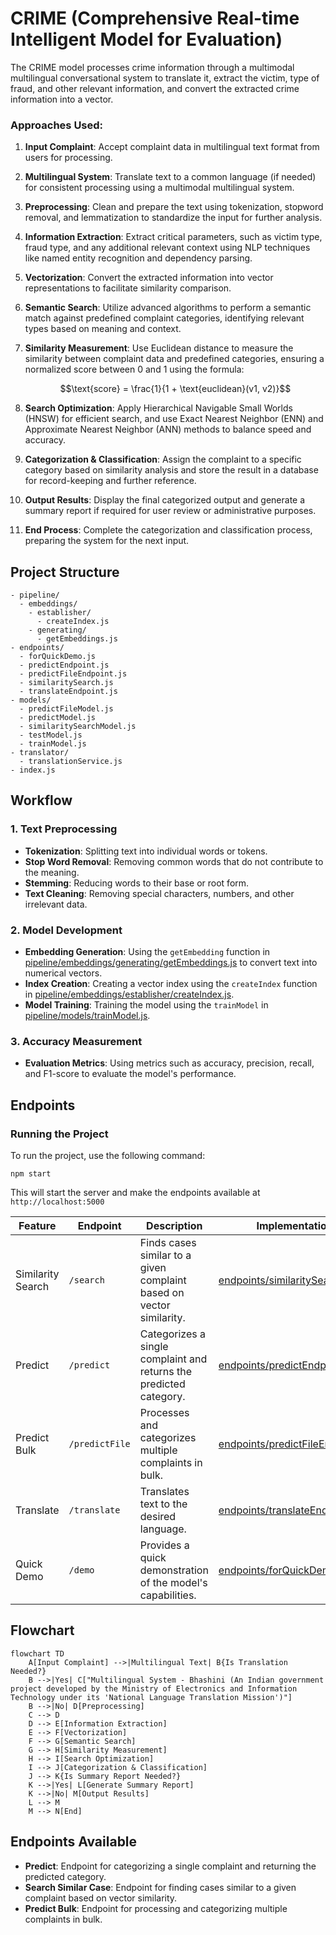 # CRIME (Comprehensive Real-time Intelligent Model for Evaluation)

The CRIME model processes crime information through a multimodal multilingual conversational system to translate it, extract the victim, type of fraud, and other relevant information, and convert the extracted crime information into a vector.

### Approaches Used:
1. **Input Complaint**: Accept complaint data in multilingual text format from users for processing.
2. **Multilingual System**: Translate text to a common language (if needed) for consistent processing using a multimodal multilingual system.
3. **Preprocessing**: Clean and prepare the text using tokenization, stopword removal, and lemmatization to standardize the input for further analysis.
4. **Information Extraction**: Extract critical parameters, such as victim type, fraud type, and any additional relevant context using NLP techniques like named entity recognition and dependency parsing.
5. **Vectorization**: Convert the extracted information into vector representations to facilitate similarity comparison.
6. **Semantic Search**: Utilize advanced algorithms to perform a semantic match against predefined complaint categories, identifying relevant types based on meaning and context.
7. **Similarity Measurement**: Use Euclidean distance to measure the similarity between complaint data and predefined categories, ensuring a normalized score between 0 and 1 using the formula:
   
   ```math
   \text{score} = \frac{1}{1 + \text{euclidean}(v1, v2)}
   ```

8. **Search Optimization**: Apply Hierarchical Navigable Small Worlds (HNSW) for efficient search, and use Exact Nearest Neighbor (ENN) and Approximate Nearest Neighbor (ANN) methods to balance speed and accuracy.
9. **Categorization & Classification**: Assign the complaint to a specific category based on similarity analysis and store the result in a database for record-keeping and further reference.
10. **Output Results**: Display the final categorized output and generate a summary report if required for user review or administrative purposes.
11. **End Process**: Complete the categorization and classification process, preparing the system for the next input.


## Project Structure

```
- pipeline/
  - embeddings/
    - establisher/
      - createIndex.js
    - generating/
      - getEmbeddings.js
- endpoints/
  - forQuickDemo.js
  - predictEndpoint.js
  - predictFileEndpoint.js
  - similaritySearch.js
  - translateEndpoint.js
- models/
  - predictFileModel.js
  - predictModel.js
  - similaritySearchModel.js
  - testModel.js
  - trainModel.js
- translator/
  - translationService.js
- index.js
```


## Workflow
### 1. Text Preprocessing
- **Tokenization**: Splitting text into individual words or tokens.
- **Stop Word Removal**: Removing common words that do not contribute to the meaning.
- **Stemming**: Reducing words to their base or root form.
- **Text Cleaning**: Removing special characters, numbers, and other irrelevant data.

### 2. Model Development
- **Embedding Generation**: Using the `getEmbedding` function in [pipeline/embeddings/generating/getEmbeddings.js](pipeline/embeddings/generating/getEmbeddings.js) to convert text into numerical vectors.
- **Index Creation**: Creating a vector index using the `createIndex` function in [pipeline/embeddings/establisher/createIndex.js](pipeline/embeddings/establisher/createIndex.js).
- **Model Training**: Training the model using the `trainModel` in [pipeline/models/trainModel.js](pipeline/models/trainModel.js).

### 3. Accuracy Measurement
- **Evaluation Metrics**: Using metrics such as accuracy, precision, recall, and F1-score to evaluate the model's performance.

## Endpoints
### Running the Project
To run the project, use the following command:
```
npm start
```
This will start the server and make the endpoints available at `http://localhost:5000`

| Feature          | Endpoint       | Description                                                                 | Implementation                                      |
|------------------|----------------|-----------------------------------------------------------------------------|------------------------------------------------------|
| Similarity Search| `/search`      | Finds cases similar to a given complaint based on vector similarity.        | [endpoints/similaritySearch.js](endpoints/similaritySearch.js) |
| Predict          | `/predict`     | Categorizes a single complaint and returns the predicted category.          | [endpoints/predictEndpoint.js](endpoints/predictEndpoint.js)   |
| Predict Bulk     | `/predictFile` | Processes and categorizes multiple complaints in bulk.                      | [endpoints/predictFileEndpoint.js](endpoints/predictFileEndpoint.js) |
| Translate        | `/translate`   | Translates text to the desired language.                                    | [endpoints/translateEndpoint.js](endpoints/translateEndpoint.js) |
| Quick Demo       | `/demo`        | Provides a quick demonstration of the model's capabilities.                 | [endpoints/forQuickDemo.js](endpoints/forQuickDemo.js) |

## Flowchart

```mermaid
flowchart TD
    A[Input Complaint] -->|Multilingual Text| B{Is Translation Needed?}
    B -->|Yes| C["Multilingual System - Bhashini (An Indian government project developed by the Ministry of Electronics and Information Technology under its 'National Language Translation Mission')"]
    B -->|No| D[Preprocessing]
    C --> D
    D --> E[Information Extraction]
    E --> F[Vectorization]
    F --> G[Semantic Search]
    G --> H[Similarity Measurement]
    H --> I[Search Optimization]
    I --> J[Categorization & Classification]
    J --> K{Is Summary Report Needed?}
    K -->|Yes| L[Generate Summary Report]
    K -->|No| M[Output Results]
    L --> M
    M --> N[End]
```


## Endpoints Available

- **Predict**: Endpoint for categorizing a single complaint and returning the predicted category.
- **Search Similar Case**: Endpoint for finding cases similar to a given complaint based on vector similarity.
- **Predict Bulk**: Endpoint for processing and categorizing multiple complaints in bulk.


